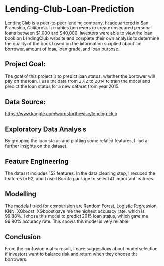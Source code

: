 # Lending-Club-Loan-Prediction

LendingClub is a peer-to-peer lending company, headquartered in San Francsico, California. It enables borrowers to create unsecured personal loans between $1,000 and $40,000. Investors were able to view the loan book on LendingClub website and complete their own analysis to determine the quality of the book based on the information supplied about the borrower, amount of loan, loan grade, and loan purpose. 

## Project Goal:

The goal of this project is to predict loan status, whether the borrower will pay off the loan. I use the data from 2012 to 2014 to train the model and predict the loan status for a new dataset from year 2015.

## Data Source:

https://www.kaggle.com/wordsforthewise/lending-club

## Exploratory Data Analysis

By grouping the loan status and plotting some related features, I had a further insights on the dataset.

## Feature Engineering

The dataset includes 152 features. In the data cleaning step, I reduced the features to 92, and I used Boruta package to select 41 important features.

## Modelling

The models I tried for comparision are Random Forest, Logistic Regression, KNN, XGboost. XGboost gave me the highest accuracy rate, which is 99.88%. I chose this model to predict 2015 loan status, which gave me 99.80% accuracy rate. This shows this model is very reliable.

## Conclusion

From the confusion matrix result, I gave suggestions about model selection if investors want to balance risk and return when they choose the borrowers. 
